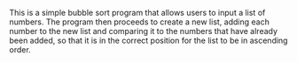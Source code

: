 This is a simple bubble sort program that allows users to input a list of numbers.
The program then proceeds to create a new list, adding each number to the new list and comparing it to the numbers that have already been added,
so that it is in the correct position for the list to be in ascending order.
